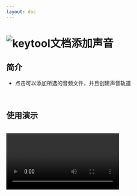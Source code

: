 ```yaml
---
layout: doc
---
```

# <span class="h1-icon"><img src="/img/sound_track.webp" alt="keytool文档"></span>添加声音

## 简介

- 点击可以添加所选的音频文件，并且创建声音轨道

<br />

## 使用演示

<br />

<video controls>
  <source src="/img/keytool_v1_add_sound_tutorial.webm" type="video/webm">
</video>

<br />

<br />
